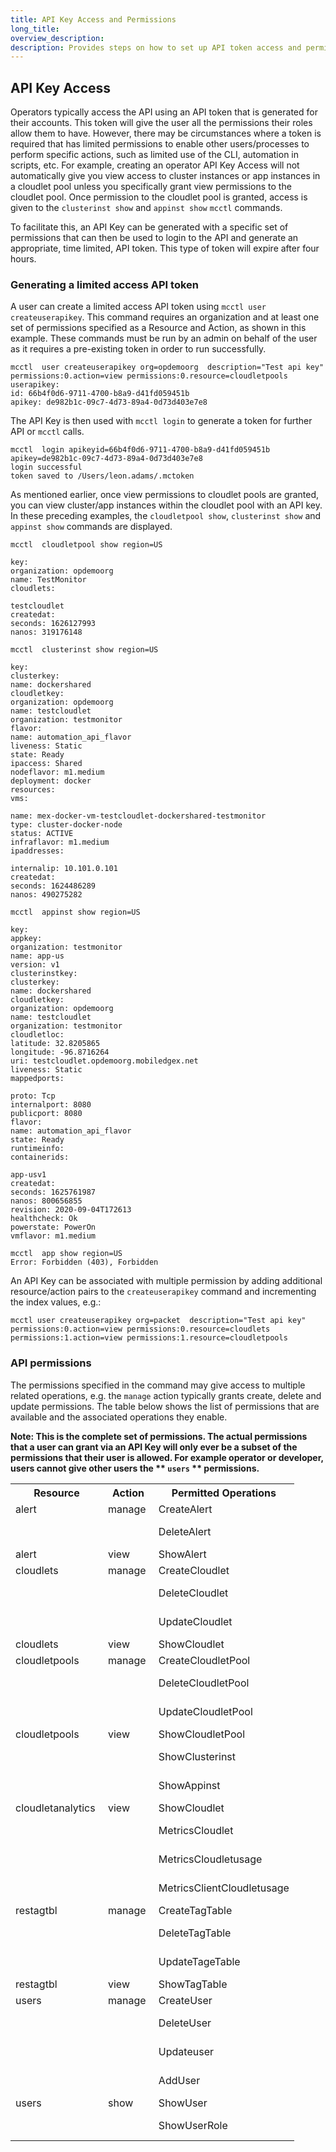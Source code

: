 ```yaml
---
title: API Key Access and Permissions
long_title:
overview_description:
description: Provides steps on how to set up API token access and permissions
---
```


## API Key Access

Operators typically access the API using an API token that is generated for their accounts. This token will give the user all the permissions their roles allow them to have. However, there may be circumstances where a token is required that has limited permissions to enable other users/processes to perform specific actions, such as limited use of the CLI, automation in scripts, etc. For example, creating an operator API Key Access will not automatically give you view access to cluster instances or app instances in a cloudlet pool unless you specifically grant view permissions to the cloudlet pool. Once permission to the cloudlet pool is granted, access is given to the `clusterinst show` and `appinst show` `mcctl` commands.

To facilitate this, an API Key can be generated with a specific set of permissions that can then be used to login to the API and generate an appropriate, time limited, API token. This type of token will expire after four hours.

### Generating a limited access API token

A user can create a limited access API token using `mcctl user createuserapikey`. This command requires an organization and at least one set of permissions specified as a Resource and Action, as shown in this example. These commands must be run by an admin on behalf of the user as it requires a pre-existing token in order to run successfully.

```
mcctl  user createuserapikey org=opdemoorg  description="Test api key" permissions:0.action=view permissions:0.resource=cloudletpools
userapikey:
id: 66b4f0d6-9711-4700-b8a9-d41fd059451b
apikey: de982b1c-09c7-4d73-89a4-0d73d403e7e8
```

The API Key is then used with `mcctl login` to generate a token for further API or `mcctl` calls.

```
mcctl  login apikeyid=66b4f0d6-9711-4700-b8a9-d41fd059451b apikey=de982b1c-09c7-4d73-89a4-0d73d403e7e8
login successful
token saved to /Users/leon.adams/.mctoken
```

As mentioned earlier, once view permissions to cloudlet pools are granted, you can view cluster/app instances within the cloudlet pool with an API key. In these preceding examples, the `cloudletpool show`, `clusterinst show` and `appinst show` commands are displayed.

```
mcctl  cloudletpool show region=US

key:
organization: opdemoorg
name: TestMonitor
cloudlets:

testcloudlet
createdat:
seconds: 1626127993
nanos: 319176148

```

```
mcctl  clusterinst show region=US

key:
clusterkey:
name: dockershared
cloudletkey:
organization: opdemoorg
name: testcloudlet
organization: testmonitor
flavor:
name: automation_api_flavor
liveness: Static
state: Ready
ipaccess: Shared
nodeflavor: m1.medium
deployment: docker
resources:
vms:

name: mex-docker-vm-testcloudlet-dockershared-testmonitor
type: cluster-docker-node
status: ACTIVE
infraflavor: m1.medium
ipaddresses:

internalip: 10.101.0.101
createdat:
seconds: 1624486289
nanos: 490275282

```

```
mcctl  appinst show region=US

key:
appkey:
organization: testmonitor
name: app-us
version: v1
clusterinstkey:
clusterkey:
name: dockershared
cloudletkey:
organization: opdemoorg
name: testcloudlet
organization: testmonitor
cloudletloc:
latitude: 32.8205865
longitude: -96.8716264
uri: testcloudlet.opdemoorg.mobiledgex.net
liveness: Static
mappedports:

proto: Tcp
internalport: 8080
publicport: 8080
flavor:
name: automation_api_flavor
state: Ready
runtimeinfo:
containerids:

app-usv1
createdat:
seconds: 1625761987
nanos: 800656855
revision: 2020-09-04T172613
healthcheck: Ok
powerstate: PowerOn
vmflavor: m1.medium
```

```
mcctl  app show region=US
Error: Forbidden (403), Forbidden

```

An API Key can be associated with multiple permission by adding additional resource/action pairs to the `createuserapikey` command and incrementing the index values, e.g.:

```
mcctl user createuserapikey org=packet  description="Test api key" permissions:0.action=view permissions:0.resource=cloudlets permissions:1.action=view permissions:1.resource=cloudletpools
```

### API permissions

The permissions specified in the command may give access to multiple related operations, e.g. the `manage` action typically grants create, delete and update permissions. The table below shows the list of permissions that are available and the associated operations they enable.

**Note: This is the complete set of permissions. The actual permissions that a user can grant via an API Key will only ever be a subset of the permissions that their user is allowed. For example operator or developer, users cannot give other users the **
`users`
** permissions.**

<table>
<tbody>
<tr>
<th>Resource</th>
<th>Action</th>
<th>Permitted Operations</th>
</tr>
<tr>
<td>alert</td>
<td>manage</td>
<td>CreateAlert</td>
</tr>
<tr>
<td>

<br>
<br>
</td>
<td>

<br>
<br>
</td>
<td>DeleteAlert</td>
</tr>
<tr>
<td>alert</td>
<td>view</td>
<td>ShowAlert</td>
</tr>
<tr>
<td>cloudlets</td>
<td>manage</td>
<td>CreateCloudlet</td>
</tr>
<tr>
<td>

<br>
<br>
</td>
<td>

<br>
<br>
</td>
<td>DeleteCloudlet</td>
</tr>
<tr>
<td>

<br>
<br>
</td>
<td>

<br>
<br>
</td>
<td>UpdateCloudlet</td>
</tr>
<tr>
<td>cloudlets</td>
<td>view</td>
<td>ShowCloudlet</td>
</tr>
<tr>
<td>cloudletpools</td>
<td>manage </td>
<td>CreateCloudletPool</td>
</tr>
<tr>
<td>

<br>
<br>
</td>
<td>

<br>
<br>
</td>
<td>DeleteCloudletPool</td>
</tr>
<tr>
<td>

<br>
<br>
</td>
<td>

<br>
<br>
</td>
<td>UpdateCloudletPool</td>
</tr>
<tr>
<td>cloudletpools</td>
<td>view</td>
<td>ShowCloudletPool</td>
</tr>
<tr>
<td>

<br>
<br>
</td>
<td>

<br>
<br>
</td>
<td>ShowClusterinst</td>
</tr>
<tr>
<td>

<br>
<br>
</td>
<td>

<br>
<br>
</td>
<td>ShowAppinst</td>
</tr>
<tr>
<td>cloudletanalytics </td>
<td>view</td>
<td>ShowCloudlet</td>
</tr>
<tr>
<td>

<br>
<br>
</td>
<td>

<br>
<br>
</td>
<td>MetricsCloudlet</td>
</tr>
<tr>
<td>

<br>
<br>
</td>
<td>

<br>
<br>
</td>
<td>MetricsCloudletusage</td>
</tr>
<tr>
<td>

<br>
<br>
</td>
<td>

<br>
<br>
</td>
<td>MetricsClientCloudletusage</td>
</tr>
<tr>
<td>restagtbl</td>
<td>manage</td>
<td>CreateTagTable</td>
</tr>
<tr>
<td>

<br>
<br>
</td>
<td>

<br>
<br>
</td>
<td>DeleteTagTable</td>
</tr>
<tr>
<td>

<br>
<br>
</td>
<td>

<br>
<br>
</td>
<td>UpdateTageTable</td>
</tr>
<tr>
<td>restagtbl</td>
<td>view</td>
<td>ShowTagTable</td>
</tr>
<tr>
<td>users</td>
<td>manage</td>
<td>CreateUser</td>
</tr>
<tr>
<td>

<br>
<br>
</td>
<td>

<br>
<br>
</td>
<td>DeleteUser</td>
</tr>
<tr>
<td>

<br>
<br>
</td>
<td>

<br>
<br>
</td>
<td>Updateuser</td>
</tr>
<tr>
<td>

<br>
<br>
</td>
<td>

<br>
<br>
</td>
<td>AddUser</td>
</tr>
<tr>
<td>users</td>
<td>show</td>
<td>ShowUser</td>
</tr>
<tr>
<td>

<br>
<br>
</td>
<td>

<br>
<br>
</td>
<td>ShowUserRole</td>
</tr>
</tbody>
</table>

